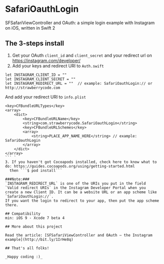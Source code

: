 # SafariOauthLogin
SFSafariViewController and OAuth: a simple login example with Instagram on iOS, written in Swift 2

## The 3-steps install

1. Get your OAuth `client_id` and `client_secret` and your redirect url on https://instagram.com/developer/
2. Add your keys and redirect URI to `Auth.swift`
```
let INSTAGRAM_CLIENT_ID = ""
let INSTAGRAM_CLIENT_SECRET = ""
let INSTAGRAM_REDIRECT_URL = ""  // example: SafariOauthLogin:// or http://strawberrycode.com
```
And add your redirect URI to `info.plist`
```
<key>CFBundleURLTypes</key>
<array>
    <dict>
        <key>CFBundleURLName</key>
        <string>com.strawberrycode.SafariOauthLogin</string>
        <key>CFBundleURLSchemes</key>
        <array>
            <string>PLACE_APP_NAME_HERE</string> // example: SafariOauthLogin
        </array>
    </dict>
</array>
``` `
3. If you haven't got Cocoapods installed, check here to know what to do: https://guides.cocoapods.org/using/getting-started.html
  then ```$ pod install```

###Note:###
`INSTAGRAM_REDIRECT_URL` is one of the URIs you put in the field `Valid redirect URIs` in the Instagram Developer Portal when you create a new Client ID. It can be a website URL or an app scheme like `SafariOauthLogin://`. 
If you want the login to redirect to your app, then put the app scheme there. 

## Compatibility
min: iOS 9 - Xcode 7 beta 4

## More about this project

Read the article: [SFSafariViewController and OAuth – the Instagram example](http://bit.ly/1IrHe8q)

## That's all folks!

_Happy coding :)_
